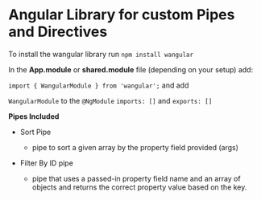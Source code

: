 # Angular Library for custom Pipes and Directives

To install the wangular library run `npm install wangular`

In the **App.module** or **shared.module** file (depending on your setup) add:

```import { WangularModule } from 'wangular';```
and add 

`WangularModule` to the `@NgModule` `imports: []` and `exports: []`


**Pipes Included**
* Sort Pipe
  * pipe to sort a given array by the property field provided (args)

* Filter By ID pipe
  * pipe that uses a passed-in property field name and an array of objects and returns the correct property value based on the key.